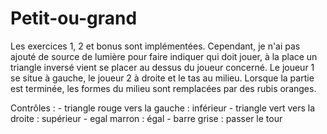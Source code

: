 # Petit-ou-grand

Les exercices 1, 2 et bonus sont implémentées.
Cependant, je n'ai pas ajouté de source de lumière pour faire indiquer qui doit jouer, à la place un triangle inversé vient se placer au dessus du joueur concerné.
Le joueur 1 se situe à gauche, le joueur 2 à droite et le tas au milieu.
Lorsque la partie est terminée, les formes du milieu sont remplacées par des rubis oranges.

Contrôles :
    - triangle rouge vers la gauche : inférieur
    - triangle vert vers la droite : supérieur
    - egal marron : égal
    - barre grise : passer le tour